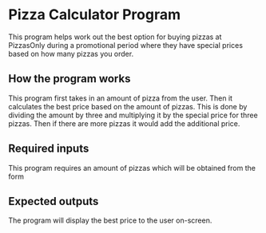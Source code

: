 # Pizza Calculator Program
This program helps work out the best option for buying pizzas at PizzasOnly 
during a promotional period where they have special prices based on how many pizzas you order.

## How the program works
This program first takes in an amount of pizza from the user.
Then it calculates the best price based on the amount of pizzas.
This is done by dividing the amount by three and multiplying it by the special price for three pizzas.
Then if there are more pizzas it would add the additional price.

## Required inputs
This program requires an amount of pizzas which will be obtained from the form

## Expected outputs
The program will display the best price to the user on-screen.
